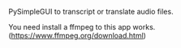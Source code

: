 PySimpleGUI to transcript or translate audio files.

You need install a ffmpeg to this app works.(https://www.ffmpeg.org/download.html)
